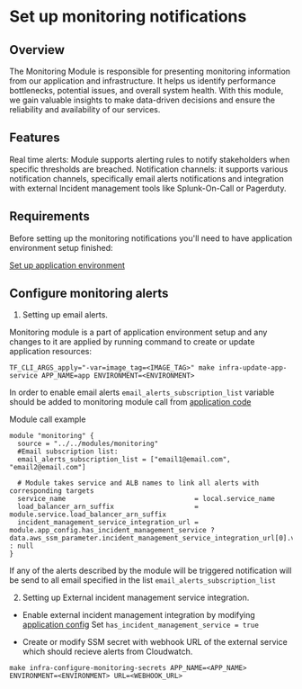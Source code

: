 # Set up monitoring notifications

## Overview 

The Monitoring Module is responsible for presenting monitoring information from our application and infrastructure. It helps us identify performance bottlenecks, potential issues, and overall system health. With this module, we gain valuable insights to make data-driven decisions and ensure the reliability and availability of our services.

## Features

Real time alerts: Module supports alerting rules to notify stakeholders when specific thresholds are breached.
Notification channels: it supports various notification channels, specifically email alerts notifications and integration with external Incident management tools like Splunk-On-Call or Pagerduty.

## Requirements

Before setting up the monitoring notifications you'll need to have application environment setup finished:

[Set up application environment](./set-up-app-env.md)

## Configure monitoring alerts

1. Setting up email alerts.

Monitoring module is a part of application environment setup and any changes to it are applied by running command to create or update application resources:

```
TF_CLI_ARGS_apply="-var=image_tag=<IMAGE_TAG>" make infra-update-app-service APP_NAME=app ENVIRONMENT=<ENVIRONMENT>
```

In order to enable email alerts `email_alerts_subscription_list` variable should be added to monitoring module call from [application code](../infra/app/service/main.tf)


Module call example

```
module "monitoring" {
  source = "../../modules/monitoring"
  #Email subscription list:
  email_alerts_subscription_list = ["email1@email.com", "email2@email.com"]

  # Module takes service and ALB names to link all alerts with corresponding targets
  service_name                                = local.service_name
  load_balancer_arn_suffix                    = module.service.load_balancer_arn_suffix
  incident_management_service_integration_url = module.app_config.has_incident_management_service ? data.aws_ssm_parameter.incident_management_service_integration_url[0].value : null
}
``` 

If any of the alerts described by the module will be triggered notification will be send to all email specified in the list `email_alerts_subscription_list`

2. Setting up External incident management service integration.

* Enable external incident management integration by modifying [application config](../infra/app/app-config/main.tf) 
Set `has_incident_management_service = true`

* Create or modify SSM secret with webhook URL of the external service which should recieve alerts from Cloudwatch.
```
make infra-configure-monitoring-secrets APP_NAME=<APP_NAME> ENVIRONMENT=<ENVIRONMENT> URL=<WEBHOOK_URL>
```
